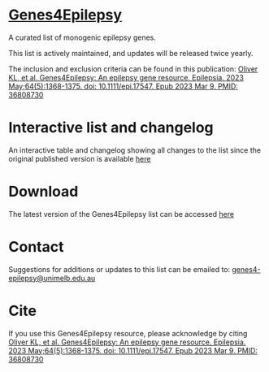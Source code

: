 # [Genes4Epilepsy](https://bahlolab.github.io/Genes4Epilepsy/)
A curated list of monogenic epilepsy genes. 

This list is actively maintained, and updates will be released twice yearly.

The inclusion and exclusion criteria can be found in this publication: [Oliver KL, et al. Genes4Epilepsy: An epilepsy gene resource. Epilepsia. 2023 May;64(5):1368-1375. doi: 10.1111/epi.17547. Epub 2023 Mar 9. PMID: 36808730](https://onlinelibrary.wiley.com/doi/10.1111/epi.17547)

# Interactive list and changelog
An interactive table and changelog showing all changes to the list since the original published version is available [here](https://bahlolab.github.io/Genes4Epilepsy/)

# Download
The latest version of the Genes4Epilepsy list can be accessed [here](https://github.com/bahlolab/Genes4Epilepsy/releases/latest)

# Contact
Suggestions for additions or updates to this list can be emailed to: genes4-epilepsy@unimelb.edu.au

# Cite
If you use this Genes4Epilepsy resource, please acknowledge by citing [Oliver KL, et al. Genes4Epilepsy: An epilepsy gene resource. Epilepsia. 2023 May;64(5):1368-1375. doi: 10.1111/epi.17547. Epub 2023 Mar 9. PMID: 36808730](https://onlinelibrary.wiley.com/doi/10.1111/epi.17547)
